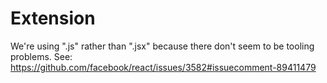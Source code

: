 # Extension

We're using ".js" rather than ".jsx" because there don't seem to be tooling problems. See:
https://github.com/facebook/react/issues/3582#issuecomment-89411479
